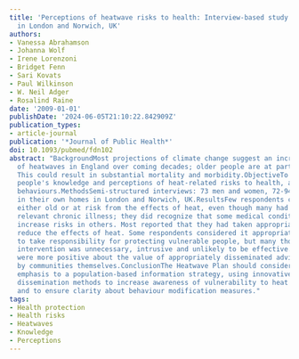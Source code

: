 ```yaml
---
title: 'Perceptions of heatwave risks to health: Interview-based study of older people
  in London and Norwich, UK'
authors:
- Vanessa Abrahamson
- Johanna Wolf
- Irene Lorenzoni
- Bridget Fenn
- Sari Kovats
- Paul Wilkinson
- W. Neil Adger
- Rosalind Raine
date: '2009-01-01'
publishDate: '2024-06-05T21:10:22.842909Z'
publication_types:
- article-journal
publication: '*Journal of Public Health*'
doi: 10.1093/pubmed/fdn102
abstract: "BackgroundMost projections of climate change suggest an increased frequency
  of heatwaves in England over coming decades; older people are at particular risk.
  This could result in substantial mortality and morbidity.ObjectiveTo determine elderly
  people's knowledge and perceptions of heat-related risks to health, and of protective
  behaviours.MethodsSemi-structured interviews: 73 men and women, 72-94 years, living
  in their own homes in London and Norwich, UK.ResultsFew respondents considered themselves
  either old or at risk from the effects of heat, even though many had some form of
  relevant chronic illness; they did recognize that some medical conditions might
  increase risks in others. Most reported that they had taken appropriate steps to
  reduce the effects of heat. Some respondents considered it appropriate for the government
  to take responsibility for protecting vulnerable people, but many thought state
  intervention was unnecessary, intrusive and unlikely to be effective. Respondents
  were more positive about the value of appropriately disseminated advice and solutions
  by communities themselves.ConclusionThe Heatwave Plan should consider giving greater
  emphasis to a population-based information strategy, using innovative information
  dissemination methods to increase awareness of vulnerability to heat among the elderly
  and to ensure clarity about behaviour modification measures."
tags:
- Health protection
- Health risks
- Heatwaves
- Knowledge
- Perceptions
---
```

